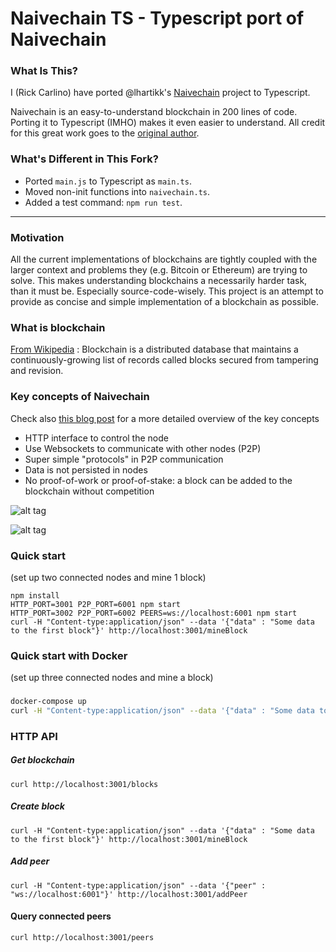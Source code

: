 # Naivechain TS - Typescript port of Naivechain

### What Is This?

I (Rick Carlino) have ported @lhartikk's [Naivechain](https://github.com/lhartikk/naivechain) project to Typescript.

Naivechain is an easy-to-understand blockchain in 200 lines of code. Porting it to Typescript (IMHO) makes it even easier to understand. All credit for this great work goes to the [original author](https://github.com/lhartikk).

### What's Different in This Fork?

 * Ported `main.js` to Typescript as `main.ts`.
 * Moved non-init functions into `naivechain.ts`.
 * Added a test command: `npm run test`.

---

### Motivation

All the current implementations of blockchains are tightly coupled with the larger context and problems they (e.g. Bitcoin or Ethereum) are trying to solve. This makes understanding blockchains a necessarily harder task, than it must be. Especially source-code-wisely. This project is an attempt to provide as concise and simple implementation of a blockchain as possible.


### What is blockchain

[From Wikipedia](https://en.wikipedia.org/wiki/Blockchain_(database)) : Blockchain is a distributed database that maintains a continuously-growing list of records called blocks secured from tampering and revision.

### Key concepts of Naivechain

Check also [this blog post](https://medium.com/@lhartikk/a-blockchain-in-200-lines-of-code-963cc1cc0e54#.dttbm9afr5) for a more detailed overview of the key concepts
* HTTP interface to control the node
* Use Websockets to communicate with other nodes (P2P)
* Super simple "protocols" in P2P communication
* Data is not persisted in nodes
* No proof-of-work or proof-of-stake: a block can be added to the blockchain without competition


![alt tag](naivechain_blockchain.png)

![alt tag](naivechain_components.png)

### Quick start

(set up two connected nodes and mine 1 block)

```
npm install
HTTP_PORT=3001 P2P_PORT=6001 npm start
HTTP_PORT=3002 P2P_PORT=6002 PEERS=ws://localhost:6001 npm start
curl -H "Content-type:application/json" --data '{"data" : "Some data to the first block"}' http://localhost:3001/mineBlock
```

### Quick start with Docker

(set up three connected nodes and mine a block)

###

```sh
docker-compose up
curl -H "Content-type:application/json" --data '{"data" : "Some data to the first block"}' http://localhost:3001/mineBlock
```

### HTTP API

##### Get blockchain

```
curl http://localhost:3001/blocks
```

##### Create block

```
curl -H "Content-type:application/json" --data '{"data" : "Some data to the first block"}' http://localhost:3001/mineBlock
```

##### Add peer

```
curl -H "Content-type:application/json" --data '{"peer" : "ws://localhost:6001"}' http://localhost:3001/addPeer
```

#### Query connected peers

```
curl http://localhost:3001/peers
```
